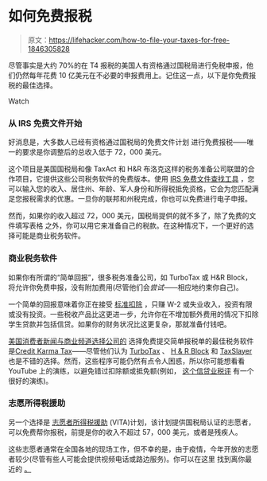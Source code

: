 # 如何免费报税

> 原文：<https://lifehacker.com/how-to-file-your-taxes-for-free-1846305828>

尽管事实是大约 70%的在 T4 报税的美国人有资格通过国税局进行免税申报，他们仍然每年花费 10 亿美元在不必要的申报费用上。记住这一点，以下是你免费报税的最佳选择。

Watch

### 从 IRS 免费文件开始

好消息是，大多数人已经有资格通过国税局的免费文件计划 进行免费报税——唯一的要求是你调整后的总收入低于 72，000 美元。

这个项目是美国国税局和像 TaxAct 和 H&R 布洛克这样的税务准备公司联盟的合作项目，它提供这些公司税务软件的免费版本。使用 [IRS 免费文件查找工具](https://apps.irs.gov/app/freeFile/filing-status) ，您可以输入您的收入、居住州、年龄、军人身份和所得税抵免资格，它会为您匹配满足您报税需求的优惠。一旦你的联邦和州税完成，你也可以免费进行电子申报。

然而，如果你的收入超过 72，000 美元，国税局提供的就不多了，除了免费的文件填写表格 之外，你可以用它来准备自己的税款。在这种情况下，一个更好的选择可能是商业税务软件。

### **商业税务软件**

如果你有所谓的“简单回报”，很多税务准备公司，如 TurboTax 或 H&R Block，将允许你免费申报，没有附加费用(尽管他们会*尝试*——相应地约束你自己)。

一个简单的回报意味着你正在接受 [标准扣除](https://www.investopedia.com/terms/s/standarddeduction.asp) ，只赚 W-2 或失业收入，投资有限或没有投资。一些税收产品比这更进一步，允许你在不增加额外费用的情况下扣除学生贷款并包括信贷。如果你的财务状况比这更复杂，那就准备付钱吧。

[美国消费者新闻与商业频道选择公司的](https://www.cnbc.com/select/simple-tax-returns/) 选择免费提交简单报税单的最佳税务软件是[Credit Karma Tax](https://www.creditkarma.com/tax)——尽管他们认为 [TurboTax](https://www.kqzyfj.com/click-100236640-14404156?sid=textlink_TurboTax_tax) 、 [H & R Block](https://oc.brcclx.com/t/?lid=26675975&cr=26186&last_updated=1575340827) 和 [TaxSlayer](https://www.jdoqocy.com/click-100236640-14398781?sid=textlink_TaxSlayer_tax) 也是不错的选择。然而，这些程序可能仍然有点令人困惑，所以你可能想看看 YouTube 上的演练，以避免错过扣除额或抵免额(例如， [这个信贷业税评](https://www.youtube.com/watch?v=A_Xp3Y_1ZiQ) 有一个很好的演练)。

### **志愿所得税援助**

另一个选择是 [志愿者所得税援助](https://www.irs.gov/individuals/free-tax-return-preparation-for-qualifying-taxpayers) (VITA)计划，该计划提供国税局认证的志愿者，可以免费帮你报税，前提是你的收入不超过 57，000 美元，或者是残疾人。

这些志愿者通常在全国各地的现场工作，但不幸的是，由于疫情，今年开放的志愿者较少(尽管有些人可能会提供视频电话或路边服务)。你可以在这里 找到离你最近的 [。](https://irs.treasury.gov/freetaxprep/)